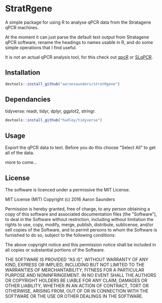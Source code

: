 # StratRgene

A simple package for using R to analyse qPCR data from the Stratagene qPCR machines.

At the moment it can just parse the default text output from Stratagene qPCR software, rename the headings to names usable in R, and do some simple operations that I find useful. 

It is not an actual qPCR analysis tool, for this check out [qpcR](https://github.com/anspiess/qpcR) or [SLqPCR](http://www.bioconductor.org/packages/devel/bioc/html/SLqPCR.html).


## Installation

``` r
devtools::install_github("aaronsaunders/stratRgene")
```

## Dependancies

tidyverse: readr, tidyr, dplyr, ggplot2, stringr.

``` r
devtools::install_github("hadley/tidyverse")
```

## Usage

Export the qPCR data to text. Before you do this choose "Select All" to get all of the data. 

more to come...


## License

The software is licenced under a permissive the MIT License.

MIT License (MIT)
Copyright (c) 2016 Aaron Saunders

Permission is hereby granted, free of charge, to any person obtaining a copy of this software and associated documentation files (the "Software"), to deal in the Software without restriction, including without limitation the rights to use, copy, modify, merge, publish, distribute, sublicense, and/or sell copies of the Software, and to permit persons to whom the Software is furnished to do so, subject to the following conditions:

The above copyright notice and this permission notice shall be included in all copies or substantial portions of the Software.

THE SOFTWARE IS PROVIDED "AS IS", WITHOUT WARRANTY OF ANY KIND, EXPRESS OR IMPLIED, INCLUDING BUT NOT LIMITED TO THE WARRANTIES OF MERCHANTABILITY, FITNESS FOR A PARTICULAR PURPOSE AND NONINFRINGEMENT. IN NO EVENT SHALL THE AUTHORS OR COPYRIGHT HOLDERS BE LIABLE FOR ANY CLAIM, DAMAGES OR OTHER LIABILITY, WHETHER IN AN ACTION OF CONTRACT, TORT OR OTHERWISE, ARISING FROM, OUT OF OR IN CONNECTION WITH THE SOFTWARE OR THE USE OR OTHER DEALINGS IN THE SOFTWARE.
